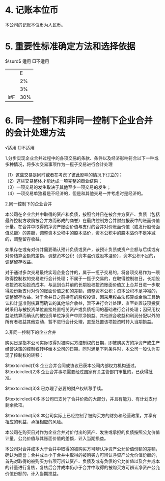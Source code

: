 # 4. 记账本位币

本公司的记账本位币为人民币。

# 5. 重要性标准确定方法和选择依据

$\surd$ 适用 □不适用

<table><tr><td></td><td>E</td></tr><tr><td></td><td> 2%</td></tr><tr><td></td><td> 3%</td></tr><tr><td>I#F</td><td> 30%</td></tr></table>

# 6. 同一控制下和非同一控制下企业合并的会计处理方法

√适用 □不适用

1.分步实现企业合并过程中的各项交易的条款、条件以及经济影响符合以下一种或多种情况，将多次交易事项作为一揽子交易进行会计处理

（1）这些交易是同时或者在考虑了彼此影响的情况下订立的；  
（2）这些交易整体才能达成一项完整的商业结果；  
（3）一项交易的发生取决于其他至少一项交易的发生；  
（4）一项交易单独看是不经济的，但是和其他交易一并考虑时是经济的。

2.同一控制下的企业合并

本公司在企业合并中取得的资产和负债，按照合并日在被合并方资产、负债（包括最终控制方收购被合并方而形成的商誉）在最终控制方合并财务报表中的账面价值计量。在合并中取得的净资产账面价值与支付的合并对价账面价值（或发行股份面值总额）的差额，调整资本公积中的股本溢价，资本公积中的股本溢价不足冲减的，调整留存收益。

如果存在或有对价并需要确认预计负债或资产，该预计负债或资产金额与后续或有对价结算金额的差额，调整资本公积（资本溢价或股本溢价），资本公积不足的，调整留存收益。

对于通过多次交易最终实现企业合并的，属于一揽子交易的，将各项交易作为一项取得控制权的交易进行会计处理；不属于一揽子交易的，在取得控制权日，长期股权投资初始投资成本，与达到合并前的长期股权投资账面价值加上合并日进一步取得股份新支付对价的账面价值之和的差额，调整资本公积；资本公积不足冲减的，调整留存收益。对于合并日之前持有的股权投资，因采用权益法核算或金融工具确认和计量准则核算而确认的其他综合收益，暂不进行会计处理，直至处置该项投资时采用与被投资单位直接处置相关资产或负债相同的基础进行会计处理；因采用权益法核算而确认的被投资单位净资产中除净损益、其他综合收益和利润分配以外的所有者权益其他变动，暂不进行会计处理，直至处置该项投资时转入当期损益。

3.非同一控制下的企业合并

购买日是指本公司实际取得对被购买方控制权的日期，即被购买方的净资产或生产经营决策的控制权转移给本公司的日期。同时满足下列条件时，本公司一般认为实现了控制权的转移：

$\textcircled{1}$ 企业合并合同或协议已获本公司内部权力机构通过。  
$\textcircled{2}$ 企业合并事项需要经过国家有关主管部门审批的，已获得批准。

$\textcircled{3}$ 已办理了必要的财产权转移手续。

$\textcircled{4}$ 本公司已支付了合并价款的大部分，并且有能力、有计划支付剩余款项。

$\textcircled{5}$ 本公司实际上已经控制了被购买方的财务和经营政策，并享有相应的利益、承担相应的风险。

本公司在购买日对作为企业合并对价付出的资产、发生或承担的负债按照公允价值计量，公允价值与其账面价值的差额，计入当期损益。

本公司对合并成本大于合并中取得的被购买方可辨认净资产公允价值份额的差额，确认为商誉；合并成本小于合并中取得的被购买方可辨认净资产公允价值份额的，首先对取得的被购买方各项可辨认资产、负债及或有负债的公允价值以及合并成本的计量进行复核，复核后合并成本仍小于合并中取得的被购买方可辨认净资产公允价值份额的，计入当期损益。